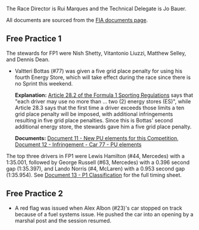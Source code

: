 The Race Director is Rui Marques and the Technical Delegate is Jo Bauer.

All documents are sourced from the [FIA documents page](https://www.fia.com/documents/championships/fia-formula-one-world-championship-14/season/season-2024-2043).

## Free Practice 1

The stewards for FP1 were Nish Shetty, Vitantonio Liuzzi, Matthew Selley, and Dennis Dean.

- Valtteri Bottas (#77) was given a five grid place penalty for using his fourth Energy Store, which
  will take effect during the race since there is no Sprint this weekend.

  **Explanation:** [Article 28.2 of the Formula 1 Sporting Regulations](https://www.fia.com/sites/default/files/fia_2025_formula_1_sporting_regulations_-_issue_2_-_2024-10-17.pdf#page=30)
  says that "each driver may use no more than ... two (2) energy stores (ES)", while Article 28.3
  says that the first time a driver exceeds those limits a ten grid place penalty will be imposed,
  with additional infringements resulting in five grid place penalties. Since this is Bottas' second
  additional energy store, the stewards gave him a five grid place penalty.

  **Documents:** [Document 11 - New PU elements for this Competition](https://www.fia.com/sites/default/files/decision-document/2024%20Las%20Vegas%20Grand%20Prix%20-%20New%20PU%20elements%20for%20this%20Competition.pdf),
  [Document 12 - Infringement - Car 77 - PU elements](https://www.fia.com/sites/default/files/decision-document/2024%20Las%20Vegas%20Grand%20Prix%20-%20Infringement%20-%20Car%2077%20-%20PU%20elements.pdf)

The top three drivers in FP1 were Lewis Hamilton (#44, Mercedes) with a 1:35.001, followed by George
Russell (#63, Mercedes) with a 0.396 second gap (1:35.397), and Lando Norris (#4, McLaren) with a
0.953 second gap (1:35.954). See [Document 13 - P1 Classification](https://www.fia.com/sites/default/files/decision-document/2024%20Las%20Vegas%20Grand%20Prix%20-%20P1%20Classification.pdf#page=2)
for the full timing sheet.

## Free Practice 2

- A red flag was issued when Alex Albon (#23)'s car stopped on track because of a fuel systems issue.
  He pushed the car into an opening by a marshal post and the session resumed.
